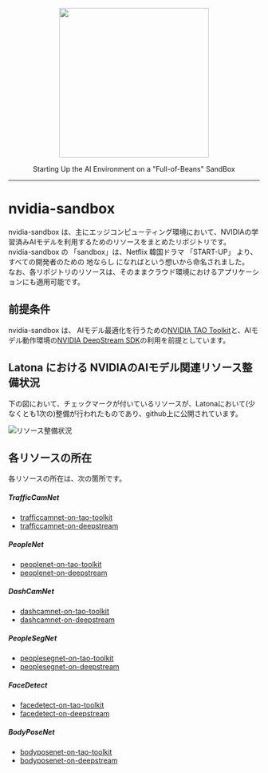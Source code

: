 <p align="center"> <img src="https://user-images.githubusercontent.com/91356865/144049159-1ebbd095-87d2-4a3c-81cb-277cc1d4c7b7.png" width="300"> </p> <p align="center"> Starting Up the AI Environment on a "Full-of-Beans" SandBox </p>

***

# nvidia-sandbox  
nvidia-sandbox は、主にエッジコンピューティング環境において、NVIDIAの学習済みAIモデルを利用するためのリソースをまとめたリポジトリです。  
nvidia-sandbox の 「sandbox」は、Netflix 韓国ドラマ 「START-UP」 より、すべての開発者のための 地ならし になればという想いから命名されました。  
なお、各リポジトリのリソースは、そのままクラウド環境におけるアプリケーションにも適用可能です。  

## 前提条件  
nvidia-sandbox は、 AIモデル最適化を行うための[NVIDIA TAO Toolkit](https://developer.nvidia.com/ja-jp/tao-toolkit)と、AIモデル動作環境の[NVIDIA DeepStream SDK](https://developer.nvidia.com/deepstream-sdk)の利用を前提としています。  

## Latona における NVIDIAのAIモデル関連リソース整備状況    
下の図において、チェックマークが付いているリソースが、Latonaにおいて(少なくとも1次の)整備が行われたものであり、github上に公開されています。  

![リソース整備状況](documents/nvidia-sandbox.drawio.png)

## 各リソースの所在  
各リソースの所在は、次の箇所です。  

##### TrafficCamNet

* [trafficcamnet-on-tao-toolkit](https://github.com/latonaio/trafficcamnet-on-tao-toolkit)
* [trafficcamnet-on-deepstream](https://github.com/latonaio/trafficcamnet-on-deepstream)

##### PeopleNet

* [peoplenet-on-tao-toolkit](https://github.com/latonaio/peoplenet-on-tao-toolkit)
* [peoplenet-on-deepstream](https://github.com/latonaio/peoplenet-on-deepstream)

##### DashCamNet

* [dashcamnet-on-tao-toolkit](https://github.com/latonaio/dashcamnet-on-tao-toolkit)
* [dashcamnet-on-deepstream](https://github.com/latonaio/dashcamnet-on-deepstream)

##### PeopleSegNet

* [peoplesegnet-on-tao-toolkit](https://github.com/latonaio/peoplesegnet-on-tao-toolkit)
* [peoplesegnet-on-deepstream](https://github.com/latonaio/peoplesegnet-on-deepstream)

##### FaceDetect

* [facedetect-on-tao-toolkit](https://github.com/latonaio/facedetect-on-tao-toolkit)
* [facedetect-on-deepstream](https://github.com/latonaio/facedetect-on-deepstream)

##### BodyPoseNet

* [bodyposenet-on-tao-toolkit](https://github.com/latonaio/bodyposenet-on-tao-toolkit)
* [bodyposenet-on-deepstream](https://github.com/latonaio/bodyposenet-on-deepstream)

